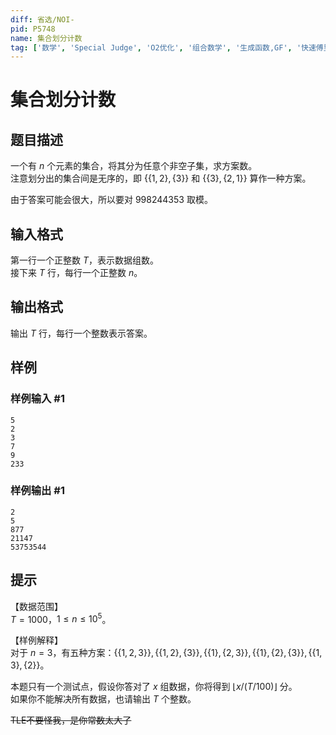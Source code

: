 ```yaml
---
diff: 省选/NOI-
pid: P5748
name: 集合划分计数
tag: ['数学', 'Special Judge', 'O2优化', '组合数学', '生成函数,GF', '快速傅里叶变换 FFT']
---
```

# 集合划分计数
## 题目描述

一个有 $n$ 个元素的集合，将其分为任意个非空子集，求方案数。  
注意划分出的集合间是无序的，即 $\{\{1,2\},\{3\}\}$ 和 $\{\{3\},\{2,1\}\}$ 算作一种方案。

由于答案可能会很大，所以要对 $998244353$ 取模。
## 输入格式

第一行一个正整数 $T$，表示数据组数。  
接下来 $T$ 行，每行一个正整数 $n$。
## 输出格式

输出 $T$ 行，每行一个整数表示答案。
## 样例

### 样例输入 #1
```
5
2
3
7
9
233
```
### 样例输出 #1
```
2
5
877
21147
53753544

```
## 提示

【数据范围】  
$T = 1000$，$1\le n \le 10^5$。

【样例解释】  
对于 $n=3$，有五种方案：$\{\{1,2,3\}\},\{\{1,2\},\{3\}\},\{\{1\},\{2,3\}\},\{\{1\},\{2\},\{3\}\},\{\{1,3\},\{2\}\}$。

本题只有一个测试点，假设你答对了 $x$ 组数据，你将得到 $\lfloor x/(T/100) \rfloor$ 分。   
如果你不能解决所有数据，也请输出 $T$ 个整数。

~~TLE不要怪我，是你常数太大了~~
